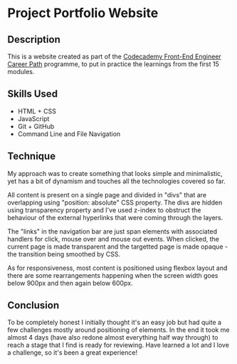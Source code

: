 # Project Portfolio Website #

## Description ##

This is a website created as part of the [Codecademy Front-End Engineer Career Path](https://www.codecademy.com/learn/paths/front-end-engineer-career-path) programme, to put in practice the learnings from the first 15 modules.

## Skills Used ##
- HTML + CSS
- JavaScript
- Git + GitHub
- Command Line and File Navigation

## Technique ##

My approach was to create something that looks simple and minimalistic, yet has a bit of dynamism and touches all the technologies covered so far.

All content is present on a single page and divided in "divs" that are overlapping using "position: absolute" CSS property. The divs are hidden using transparency property and I've used z-index to obstruct the behaviour of the external hyperlinks that were coming through the layers.

The "links" in the navigation bar are just span elements with associated handlers for click, mouse over and mouse out events. When clicked, the current page is made transparent and the targetted page is made opaque - the transition being smoothed by CSS.

As for responsiveness, most content is positioned using flexbox layout and there are some rearrangements happening when the screen width goes below 900px and then again below 600px.

## Conclusion ##
To be completely honest I initially thought it's an easy job but had quite a few challenges mostly around positioning of elements. In the end it took me almost 4 days (have also redone almost everything half way through) to reach a stage that I find is ready for reviewing.  Have learned a lot and I love a challenge, so it's been a great experience!
